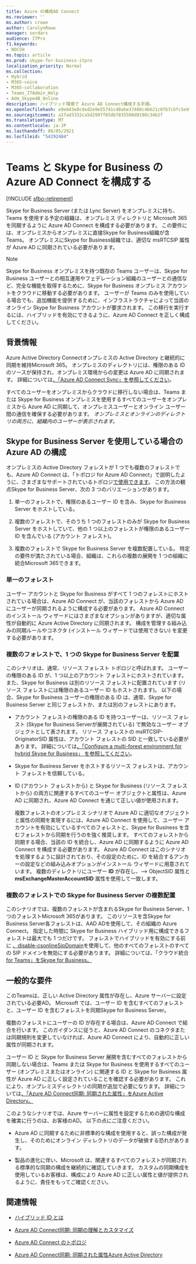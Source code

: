 ```yaml
---
title: Azure の構成AD Connect
ms.reviewer: ''
ms.author: crowe
author: CarolynRowe
manager: serdars
audience: ITPro
f1.keywords:
- NOCSH
ms.topic: article
ms.prod: skype-for-business-itpro
localization_priority: Normal
ms.collection:
- Hybrid
- M365-voice
- M365-collaboration
- Teams_ITAdmin_Help
- Adm_Skype4B_Online
description: ハイブリッド環境で Azure AD Connect構成する手順。
ms.openlocfilehash: e9e043e8cded2e9e55741cd0abe37488c4b621c6fb7cbfc5e9fd1e35917f8b84
ms.sourcegitcommit: a17ad3332ca5d2997f85db7835500d8190c34b2f
ms.translationtype: MT
ms.contentlocale: ja-JP
ms.lasthandoff: 08/05/2021
ms.locfileid: "54292484"
---
```

# <a name="configure-azure-ad-connect-for-teams-and-skype-for-business"></a>Teams と Skype for Business の Azure AD Connect を構成する

[!INCLUDE [sfbo-retirement](../../Hub/includes/sfbo-retirement.md)]

 
Skype for Business Server (または Lync Server) をオンプレミスに持ち、Teams を使用する予定の組織は、オンプレミス ディレクトリと Microsoft 365 を同期するように Azure AD Connect を構成する必要があります。 この要件には、オンプレミスからオンプレミスに直接Skype for Business組織が含Teams。 オンプレミスにSkype for Business組織では、適切な msRTCSIP 属性が Azure AD に同期されている必要があります。

> [!NOTE]
> Skype for Business オンプレミスを持つ既存の Teams ユーザーは、Skype for Business ユーザーとの相互運用やフェデレーション組織のユーザーとの通信など、完全な機能を取得するために、Skype for Business オンプレミス アカウントをクラウドに移動する必要があります。 ユーザーが Teams のみを使用している場合でも、追加機能を提供するために、インフラストラクチャによって当該のオンライン Skype for Business アカウントが要求されます。 この移行を実行するには、ハイブリッドを有効にできるように、Azure AD Connect を正しく構成してください。
 

## <a name="background-information"></a>背景情報

Azure Active Directory Connectオンプレミスの Active Directory と継続的に同期を維持Microsoft 365。 オンプレミスのディレクトリには、権限のある ID のソースが保持され、オンプレミス環境からの変更は Azure AD に同期されます。 詳細については[、「Azure AD Connect Sync」を参照してください](/azure/active-directory/hybrid/how-to-connect-sync-whatis)。  

すべてのユーザーをオンプレミスからクラウドに移行しない場合は、Teams または Skype for Business オンプレミスを使用するすべてのユーザーをオンプレミスから Azure AD に同期して、オンプレミスユーザーとオンライン ユーザー間の通信を確保する必要があります。 *オンプレミスとオンラインのディレクトリの両方に、組織内のユーザーが表示されます。*


## <a name="configuring-azure-ad-when-you-have-skype-for-business-server"></a>Skype for Business Server を使用している場合の Azure AD の構成 

オンプレミスの Active Directory フォレストが 1 つでも複数のフォレストでも、Azure AD Connect は、「トポロジ for Azure AD Connect」で説明したように、さまざまなサポートされているトポロジ[で使用できます](/azure/active-directory/hybrid/plan-connect-topologies)。 この方法の観点Skype for Business Server、次の 3 つのバリエーションがあります。 

1. 単一のフォレストで、権限のあるユーザー ID を含み、Skype for Business Server をホストしている。 

2. 複数のフォレストで、そのうち 1 つのフォレストのみが Skype for Business Server をホストしていて、他の 1 つ以上のフォレストが権限のあるユーザー ID を含んでいる (アカウント フォレスト)。 

3. 複数のフォレストで Skype for Business Server を複数配置している。 特定の要件が満たされている場合、組織は、これらの複数の展開を 1 つの組織に統合Microsoft 365できます。

### <a name="single-forest"></a>単一のフォレスト 

ユーザー アカウントと Skype for Business がすべて 1 つのフォレストにホストされている場合は、Azure AD Connect が、当該のフォレストから Azure AD にユーザーが同期されるように構成する必要があります。  Azure AD Connect のインストール ウィザードにはさまざまなオプションがありますが、適切な属性が自動的に Azure Active Directory に同期されます。 構成を管理する組み込みの同期ルールやコネクタ (インストール ウィザードでは使用できない) を変更する必要があります。  

### <a name="multiple-forests-with-one-skype-for-business-deployment"></a>複数のフォレストで、1 つの Skype for Business Server を配置 

このシナリオは、通常、リソース フォレスト トポロジと呼ばれます。 ユーザーの権限のある ID が、1 つ以上のアカウント フォレストにホストされています。また、Skype for Business は別のリソース フォレストに配置されています (リソース フォレストには権限のあるユーザー ID もホストされます)。 以下の場合、Skype for Business ユーザーの権限のある ID は、通常、Skype for Business Server と同じフォレストか、または別のフォレストにあります。 

- アカウント フォレストの権限のある ID を持つユーザーは、リソース フォレスト (Skype for Business Serverが展開されている) で無効なユーザー オブジェクトとして表されます。 リソース フォレストの msRTCSIP-OriginatorSID 属性は、アカウント フォレストの SID と一致している必要があります。 詳細については[、「Configure a multi-forest environment for hybrid Skype for Business」 を参照してください](configure-a-multi-forest-environment-for-hybrid.md)。

- Skype for Business Server をホストするリソース フォレストは、アカウント フォレストを信頼している。  

- ID (アカウント フォレストから) と Skype for Business (リソース フォレストから) の両方に関連するすべてのユーザー オブジェクトと属性は、Azure AD に同期され、Azure AD Connect を通じて正しい値が使用されます。  

  複数フォレストのオンプレミス シナリオで Azure AD に適切な[](configure-a-multi-forest-environment-for-hybrid.md)オブジェクトと属性の同期を実現するには、Azure AD Connect を使用して、ユーザー アカウントを有効にしているすべてのフォレストと、Skype for Business を含むフォレストから同期を行うのを強く推奨します。 すべてのフォレストから同期する場合、当該の ID を統合し、Azure AD に同期するように Azure AD Connect を構成する必要があります。 Azure AD Connect はこのシナリオを処理するように設計されており、その設定のために、ID を結合するアンカーの設定などの組み込みオプションがインストール ウィザードに用意されています。 複数のディレクトリにユーザー **ID** が存在し、--> ObjectSID 属性と **msExchangeMasterAccountSID** 属性を使用して一致します。


### <a name="multiple-skype-for-business-server-deployments-in-multiple-forests"></a>複数のフォレストでの Skype for Business Server の複数配置 

このシナリオでは、複数のフォレストが含まれるSkype for Business Server、1 つのフォレストMicrosoft 365があります。 このリソースを含Skype for Business Server各フォレストは、AAD ADを使用して、その組織の Azure Connect。 指定した時間に Skype for Business ハイブリッド用に構成できるフォレストは最大でも 1 つだけです。 フォレストでハイブリッドを有効にする前に [、disable-csonlineSipDomain](/powershell/module/skype/disable-csonlinesipdomain)を使用して、他のすべてのフォレストのすべての SIP ドメインを無効にする必要があります。 詳細については、「クラウド統合[for Teams」をSkype for Business。](cloud-consolidation.md)

## <a name="general-requirements"></a>一般的な要件 

このTeamsは、正しい Active Directory 属性が存在し、Azure サーバーに設定されている必要AD。 Microsoft では、ユーザー ID を含むすべてのフォレストと、ユーザー ID を含むフォレストを同期Skype for Business Server。

 複数のフォレストにユーザーの ID が存在する場合は、Azure AD Connect で結合を行います。 このガイダンスに従うと、Azure AD Connect のコネクタまたは同期規則を変更していなければ、Azure AD Connect により、自動的に正しい属性が同期されます。 
  
ユーザー ID と Skype for Business Server 展開を含むすべてのフォレストから同期しない場合は、Teams または Skype for Business を使用するすべてのユーザー (オンプレミスまたはオンライン) に関連する ID と Skype for Business 属性が Azure AD に正しく設定されていることを確認する必要があります。 これにより、オンプレミスディレクトリの同期が追加で必要になります。 詳細については[、「Azure AD Connect同期: 同期された属性」をAzure Active Directory。](/azure/active-directory/hybrid/reference-connect-sync-attributes-synchronized)

このようなシナリオでは、Azure サーバーに属性を設定するための適切な構成を確実に行うのは、お客様のAD。 以下の点にご注意ください。 

- Azure AD に同期するために非標準的な構成を使用すると、誤った構成が発生し、そのためにオンライン ディレクトリのデータが破損する恐れがあります。

- 製品の進化に伴い、Microsoft は、関連するすべてのフォレストが同期される標準的な同期の構成を継続的に確認していきます。 カスタムの同期構成を使用しているお客様は、構成により Azure AD に正しい属性と値が提供されるように、責任をもってご確認ください。 

## <a name="related-information"></a>関連情報

- [ハイブリッド ID とは](/azure/active-directory/hybrid/whatis-hybrid-identity)

- [Azure AD Connect同期: 同期の理解とカスタマイズ](/azure/active-directory/hybrid/how-to-connect-sync-whatis)

- [Azure AD Connect のトポロジ](/azure/active-directory/hybrid/plan-connect-topologies)

- [Azure AD Connect同期: 同期された属性Azure Active Directory](/azure/active-directory/hybrid/reference-connect-sync-attributes-synchronized)